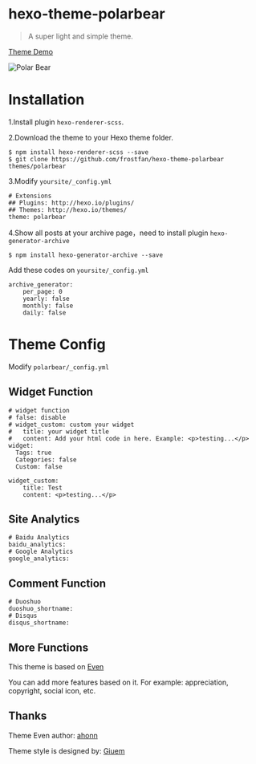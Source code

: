 # hexo-theme-polarbear

> A super light and simple theme.

[Theme Demo](https://d2fan.com)

![Polar Bear](https://wx3.sinaimg.cn/large/e942863dly1fd36foz16ij21kw0xwjxw.jpg)


# Installation

1.Install plugin `hexo-renderer-scss`.

2.Download the theme to your Hexo theme folder.

```
$ npm install hexo-renderer-scss --save
$ git clone https://github.com/frostfan/hexo-theme-polarbear themes/polarbear
```

3.Modify `yoursite/_config.yml`

```
# Extensions
## Plugins: http://hexo.io/plugins/
## Themes: http://hexo.io/themes/
theme: polarbear
```

4.Show all posts at your archive page，need to install plugin `hexo-generator-archive`
```
$ npm install hexo-generator-archive --save
```

Add these codes on `yoursite/_config.yml`

```
archive_generator:
    per_page: 0
    yearly: false
    monthly: false
    daily: false
```
# Theme Config

Modify `polarbear/_config.yml`

## Widget Function

```
# widget function
# false: disable
# widget_custom: custom your widget
#   title: your widget title
#   content: Add your html code in here. Example: <p>testing...</p>
widget:
  Tags: true
  Categories: false
  Custom: false

widget_custom:
    title: Test
    content: <p>testing...</p>
```

## Site Analytics

```
# Baidu Analytics
baidu_analytics:
# Google Analytics
google_analytics:
```

## Comment Function

```
# Duoshuo
duoshuo_shortname:
# Disqus
disqus_shortname:
```

## More Functions
This theme is based on [Even](https://github.com/ahonn/hexo-theme-even)

You can add more features based on it. For example: appreciation, copyright, social icon, etc.

## Thanks

Theme Even author: [ahonn](http://www.ahonn.me/)

Theme style is designed by: [Giuem](https://www.giuem.com)
